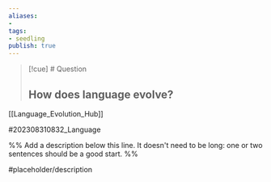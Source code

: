 ```yaml
---
aliases: 
- 
tags:
- seedling
publish: true
---
```


>[!cue] # Question 
>## How does language evolve?

[[Language_Evolution_Hub]]

#202308310832_Language

%% Add a description below this line. It doesn't need to be long: one or two sentences should be a good start. %%

#placeholder/description 
